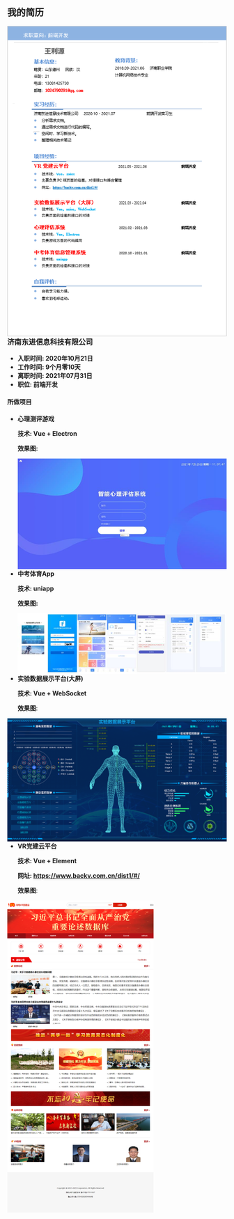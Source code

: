 ## 我的简历

<img src="img/%E7%AE%80%E5%8E%86.png" style="float:left;" />

### 济南东进信息科技有限公司

- **入职时间:	2020年10月21日**
- **工作时间:    9个月零10天**
- **离职时间:    2021年07月31日**
- **职位:  前端开发**

#### 所做项目

- **心理测评游戏**

  **技术:  Vue + Electron**

  **效果图:**

  <img src="img/%E5%BF%83%E7%90%86%E8%AF%84%E4%BC%B0.jpg" style="zoom:100%;float:left;" />

- **中考体育App**

  **技术:  uniapp**

  **效果图:** 

  <img src="img/%E4%B8%AD%E8%80%83%E4%BD%93%E8%82%B2.jpg" style="zoom:150%;float:left;" />

- **实验数据展示平台(大屏)**

  **技术:  Vue + WebSocket**

  **效果图**:

<img src="img/%E5%AE%9E%E9%AA%8C%E5%B1%95%E7%A4%BA%E5%B9%B3%E5%8F%B0.png" style="zoom:50%;float:left" />

- **VR党建云平台**

  **技术:  Vue + Element**
  
  **网址:  https://www.backv.com.cn/dist1/#/**
  
  **效果图**:

<img src="img/VR%E5%85%9A%E5%BB%BA%E4%BA%91.png" style="zoom:70%;float:left;" />



